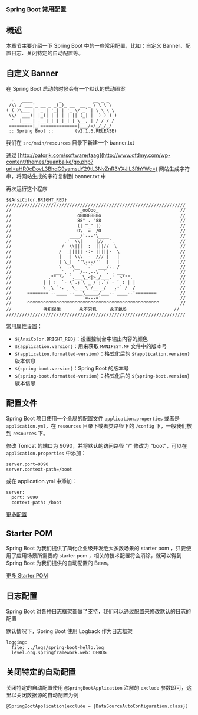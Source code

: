 ### Spring Boot 常用配置



## 概述

本章节主要介绍一下 Spring Boot 中的一些常用配置，比如：自定义 Banner、配置日志、关闭特定的自动配置等。

## 自定义 Banner

在 Spring Boot 启动的时候会有一个默认的启动图案

```
  .   ____          _            __ _ _
 /\\ / ___'_ __ _ _(_)_ __  __ _ \ \ \ \
( ( )\___ | '_ | '_| | '_ \/ _` | \ \ \ \
 \\/  ___)| |_)| | | | | || (_| |  ) ) ) )
  '  |____| .__|_| |_|_| |_\__, | / / / /
 =========|_|==============|___/=/_/_/_/
 :: Spring Boot ::        (v2.1.6.RELEASE)
```

我们在 `src/main/resources` 目录下新建一个 banner.txt

通过 [http://patorjk.com/software/taag](http://www.qfdmy.com/wp-content/themes/quanbaike/go.php?url=aHR0cDovL3BhdG9yamsuY29tL3NvZnR3YXJlL3RhYWc=) 网站生成字符串，将网站生成的字符复制到 banner.txt 中

再次运行这个程序

```
${AnsiColor.BRIGHT_RED}
////////////////////////////////////////////////////////////////////
//                          _ooOoo_                               //
//                         o8888888o                              //
//                         88" . "88                              //
//                         (| ^_^ |)                              //
//                         O\  =  /O                              //
//                      ____/`---'\____                           //
//                    .'  \\|     |//  `.                         //
//                   /  \\|||  :  |||//  \                        //
//                  /  _||||| -:- |||||-  \                       //
//                  |   | \\\  -  /// |   |                       //
//                  | \_|  ''\---/''  |   |                       //
//                  \  .-\__  `-`  ___/-. /                       //
//                ___`. .'  /--.--\  `. . ___                     //
//              ."" '<  `.___\_<|>_/___.'  >'"".                  //
//            | | :  `- \`.;`\ _ /`;.`/ - ` : | |                 //
//            \  \ `-.   \_ __\ /__ _/   .-` /  /                 //
//      ========`-.____`-.___\_____/___.-`____.-'========         //
//                           `=---='                              //
//      ^^^^^^^^^^^^^^^^^^^^^^^^^^^^^^^^^^^^^^^^^^^^^^^^^^        //
//            佛祖保佑       永不宕机     永无BUG                  //
////////////////////////////////////////////////////////////////////
```

常用属性设置：

- `${AnsiColor.BRIGHT_RED}`：设置控制台中输出内容的颜色
- `${application.version}`：用来获取 `MANIFEST.MF` 文件中的版本号
- `${application.formatted-version}`：格式化后的 `${application.version}` 版本信息
- `${spring-boot.version}`：Spring Boot 的版本号
- `${spring-boot.formatted-version}`：格式化后的 `${spring-boot.version}` 版本信息

## 配置文件

Spring Boot 项目使用一个全局的配置文件 `application.properties` 或者是 `application.yml`，在 `resources` 目录下或者类路径下的 `/config` 下，一般我们放到 `resources` 下。

修改 Tomcat 的端口为 9090，并将默认的访问路径 "/" 修改为 "boot"，可以在 `application.properties` 中添加：

```
server.port=9090
server.context-path=/boot
```

或在 application.yml 中添加：

```
server:
  port: 9090
  context-path: /boot
```

[更多配置](http://www.qfdmy.com/wp-content/themes/quanbaike/go.php?url=aHR0cHM6Ly9kb2NzLnNwcmluZy5pby9zcHJpbmctYm9vdC9kb2NzLzIuMC4yLlJFTEVBU0UvcmVmZXJlbmNlL2h0bWwvY29tbW9uLWFwcGxpY2F0aW9uLXByb3BlcnRpZXMuaHRtbA==)

## Starter POM

Spring Boot 为我们提供了简化企业级开发绝大多数场景的 starter pom ，只要使用了应用场景所需要的 starter pom ，相关的技术配置将会消除，就可以得到 Spring Boot 为我们提供的自动配置的 Bean。

[更多 Starter POM](http://www.qfdmy.com/wp-content/themes/quanbaike/go.php?url=aHR0cHM6Ly9kb2NzLnNwcmluZy5pby9zcHJpbmctYm9vdC9kb2NzLzIuMC4yLlJFTEVBU0UvcmVmZXJlbmNlL2h0bWwvdXNpbmctYm9vdC1idWlsZC1zeXN0ZW1zLmh0bWwjdXNpbmctYm9vdC1zdGFydGVy)

## 日志配置

Spring Boot 对各种日志框架都做了支持，我们可以通过配置来修改默认的日志的配置

默认情况下，Spring Boot 使用 Logback 作为日志框架

```
logging:
  file: ../logs/spring-boot-hello.log
  level.org.springframework.web: DEBUG
```

## 关闭特定的自动配置

关闭特定的自动配置使用 `@SpringBootApplication` 注解的 `exclude` 参数即可，这里以关闭数据源的自动配置为例

```
@SpringBootApplication(exclude = {DataSourceAutoConfiguration.class})
```